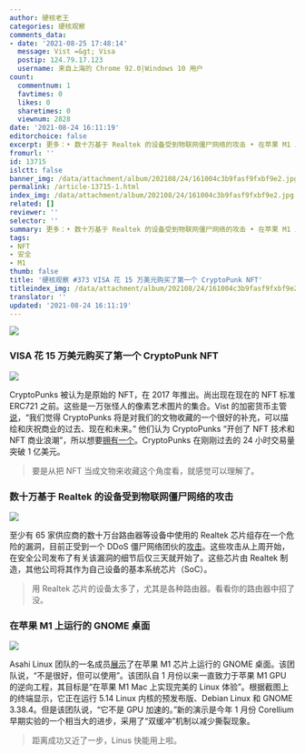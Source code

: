 ```yaml
---
author: 硬核老王
categories: 硬核观察
comments_data:
- date: '2021-08-25 17:48:14'
  message: Vist =&gt; Visa
  postip: 124.79.17.123
  username: 来自上海的 Chrome 92.0|Windows 10 用户
count:
  commentnum: 1
  favtimes: 0
  likes: 0
  sharetimes: 0
  viewnum: 2828
date: '2021-08-24 16:11:19'
editorchoice: false
excerpt: 更多：• 数十万基于 Realtek 的设备受到物联网僵尸网络的攻击 • 在苹果 M1 上运行的 GNOME 桌面
fromurl: ''
id: 13715
islctt: false
banner_img: /data/attachment/album/202108/24/161004c3b9fasf9fxbf9e2.jpg
permalink: /article-13715-1.html
index_img: /data/attachment/album/202108/24/161004c3b9fasf9fxbf9e2.jpg
related: []
reviewer: ''
selector: ''
summary: 更多：• 数十万基于 Realtek 的设备受到物联网僵尸网络的攻击 • 在苹果 M1 上运行的 GNOME 桌面
tags:
- NFT
- 安全
- M1
thumb: false
title: '硬核观察 #373 VISA 花 15 万美元购买了第一个 CryptoPunk NFT'
titleindex_img: /data/attachment/album/202108/24/161004c3b9fasf9fxbf9e2.jpg
translator: ''
updated: '2021-08-24 16:11:19'
---
```


![](/data/attachment/album/202108/24/161004c3b9fasf9fxbf9e2.jpg)


### VISA 花 15 万美元购买了第一个 CryptoPunk NFT


![](/data/attachment/album/202108/24/161020j55bk4ml0xlquu5q.jpg)


CryptoPunks 被认为是原始的 NFT，在 2017 年推出。尚出现在现在的 NFT 标准 ERC721 之前。这些是一万张怪人的像素艺术图片的集合。Vist 的加密货币主管[说](https://www.theblockcrypto.com/post/115333/visa-buys-cryptopunk-first-steps-nft-commerce)，“我们觉得 CryptoPunks 将是对我们的文物收藏的一个很好的补充，可以描绘和庆祝商业的过去、现在和未来。” 他们认为 CryptoPunks “开创了 NFT 技术和 NFT 商业浪潮”，所以想要[拥有一个](https://www.larvalabs.com/cryptopunks/details/7610)。CryptoPunks 在刚刚过去的 24 小时交易量突破 1 亿美元。



> 
> 要是从把 NFT 当成文物来收藏这个角度看，就感觉可以理解了。
> 
> 
> 


### 数十万基于 Realtek 的设备受到物联网僵尸网络的攻击


![](/data/attachment/album/202108/24/161046ooa6765o7f5bhmaa.jpg)


至少有 65 家供应商的数十万台路由器等设备中使用的 Realtek 芯片组存在一个危险的漏洞，目前正受到一个 DDoS 僵尸网络团伙的[攻击](https://therecord.media/hundreds-of-thousands-of-realtek-based-devices-under-attack-from-iot-botnet/)。这些攻击从上周开始，在安全公司发布了有关该漏洞的细节后仅三天就开始了。这些芯片由 Realtek 制造，其他公司将其作为自己设备的基本系统芯片（SoC）。



> 
> 用 Realtek 芯片的设备太多了，尤其是各种路由器。看看你的路由器中招了没。
> 
> 
> 


### 在苹果 M1 上运行的 GNOME 桌面


![](/data/attachment/album/202108/24/161101k2p2dtgx4x7xt0d0.jpg)


Asahi Linux 团队的一名成员[展示](https://www.theregister.com/2021/08/23/gnome_asahi_linux/)了在苹果 M1 芯片上运行的 GNOME 桌面。该团队说，“不是很好，但可以使用”。该团队自 1 月份以来一直致力于苹果 M1 GPU 的逆向工程，其目标是“在苹果 M1 Mac 上实现完美的 Linux 体验”。根据截图上的终端显示，它正在运行 5.14 Linux 内核的预发布版、Debian Linux 和 GNOME 3.38.4。但是该团队说，“它不是 GPU 加速的。”新的演示是今年 1 月份 Corellium 早期实验的一个相当大的进步，采用了“双缓冲”机制以减少撕裂现象。



> 
> 距离成功又近了一步，Linus 快能用上啦。
> 
> 
>